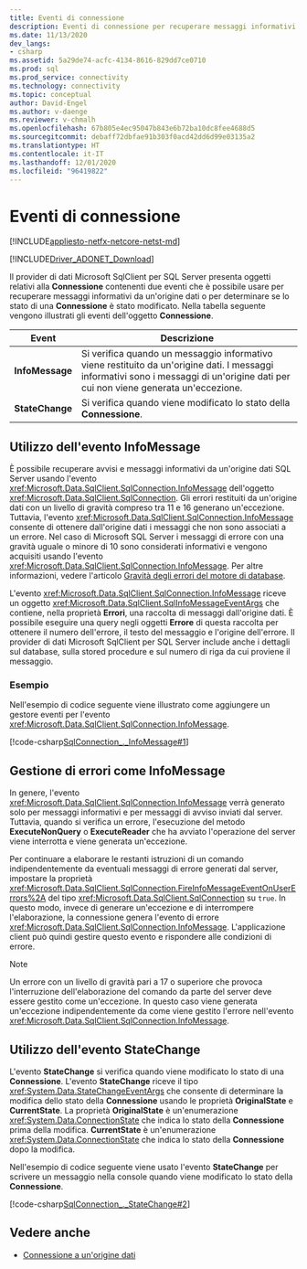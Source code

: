 ```yaml
---
title: Eventi di connessione
description: Eventi di connessione per recuperare messaggi informativi da un'origine dati e determinare se il relativo stato viene modificato.
ms.date: 11/13/2020
dev_langs:
- csharp
ms.assetid: 5a29de74-acfc-4134-8616-829dd7ce0710
ms.prod: sql
ms.prod_service: connectivity
ms.technology: connectivity
ms.topic: conceptual
author: David-Engel
ms.author: v-daenge
ms.reviewer: v-chmalh
ms.openlocfilehash: 67b805e4ec95047b843e6b72ba10dc8fee4688d5
ms.sourcegitcommit: debaff72dbfae91b303f0acd42dd6d99e03135a2
ms.translationtype: HT
ms.contentlocale: it-IT
ms.lasthandoff: 12/01/2020
ms.locfileid: "96419822"
---
```

# <a name="connection-events"></a>Eventi di connessione

[!INCLUDE[appliesto-netfx-netcore-netst-md](../../includes/appliesto-netfx-netcore-netst-md.md)]

[!INCLUDE[Driver_ADONET_Download](../../includes/driver_adonet_download.md)]

Il provider di dati Microsoft SqlClient per SQL Server presenta oggetti relativi alla **Connessione** contenenti due eventi che è possibile usare per recuperare messaggi informativi da un'origine dati o per determinare se lo stato di una **Connessione** è stato modificato. Nella tabella seguente vengono illustrati gli eventi dell'oggetto **Connessione**.

|Event|Descrizione|  
|-----------|-----------------|  
|**InfoMessage**|Si verifica quando un messaggio informativo viene restituito da un'origine dati. I messaggi informativi sono i messaggi di un'origine dati per cui non viene generata un'eccezione.|  
|**StateChange**|Si verifica quando viene modificato lo stato della **Connessione**.|  

## <a name="working-with-the-infomessage-event"></a>Utilizzo dell'evento InfoMessage

È possibile recuperare avvisi e messaggi informativi da un'origine dati SQL Server usando l'evento <xref:Microsoft.Data.SqlClient.SqlConnection.InfoMessage> dell'oggetto <xref:Microsoft.Data.SqlClient.SqlConnection>. Gli errori restituiti da un'origine dati con un livello di gravità compreso tra 11 e 16 generano un'eccezione. Tuttavia, l'evento <xref:Microsoft.Data.SqlClient.SqlConnection.InfoMessage> consente di ottenere dall'origine dati i messaggi che non sono associati a un errore. Nel caso di Microsoft SQL Server i messaggi di errore con una gravità uguale o minore di 10 sono considerati informativi e vengono acquisiti usando l'evento <xref:Microsoft.Data.SqlClient.SqlConnection.InfoMessage>. Per altre informazioni, vedere l'articolo [Gravità degli errori del motore di database](/sql/relational-databases/errors-events/database-engine-error-severities).

L'evento <xref:Microsoft.Data.SqlClient.SqlConnection.InfoMessage> riceve un oggetto <xref:Microsoft.Data.SqlClient.SqlInfoMessageEventArgs> che contiene, nella proprietà **Errori**, una raccolta di messaggi dall'origine dati. È possibile eseguire una query negli oggetti **Errore** di questa raccolta per ottenere il numero dell'errore, il testo del messaggio e l'origine dell'errore. Il provider di dati Microsoft SqlClient per SQL Server include anche i dettagli sul database, sulla stored procedure e sul numero di riga da cui proviene il messaggio.

### <a name="example"></a>Esempio

Nell'esempio di codice seguente viene illustrato come aggiungere un gestore eventi per l'evento <xref:Microsoft.Data.SqlClient.SqlConnection.InfoMessage>.

[!code-csharp[SqlConnection_._InfoMessage#1](~/../sqlclient/doc/samples/SqlConnection_InfoMessage_StateChange.cs#1)]

## <a name="handling-errors-as-infomessages"></a>Gestione di errori come InfoMessage

In genere, l'evento <xref:Microsoft.Data.SqlClient.SqlConnection.InfoMessage> verrà generato solo per messaggi informativi e per messaggi di avviso inviati dal server. Tuttavia, quando si verifica un errore, l'esecuzione del metodo **ExecuteNonQuery** o **ExecuteReader** che ha avviato l'operazione del server viene interrotta e viene generata un'eccezione.

Per continuare a elaborare le restanti istruzioni di un comando indipendentemente da eventuali messaggi di errore generati dal server, impostare la proprietà <xref:Microsoft.Data.SqlClient.SqlConnection.FireInfoMessageEventOnUserErrors%2A> del tipo <xref:Microsoft.Data.SqlClient.SqlConnection> su `true`. In questo modo, invece di generare un'eccezione e di interrompere l'elaborazione, la connessione genera l'evento di errore <xref:Microsoft.Data.SqlClient.SqlConnection.InfoMessage>. L'applicazione client può quindi gestire questo evento e rispondere alle condizioni di errore.

> [!NOTE]
> Un errore con un livello di gravità pari a 17 o superiore che provoca l'interruzione dell'elaborazione del comando da parte del server deve essere gestito come un'eccezione. In questo caso viene generata un'eccezione indipendentemente da come viene gestito l'errore nell'evento <xref:Microsoft.Data.SqlClient.SqlConnection.InfoMessage>.

## <a name="working-with-the-statechange-event"></a>Utilizzo dell'evento StateChange

L'evento **StateChange** si verifica quando viene modificato lo stato di una **Connessione**. L'evento **StateChange** riceve il tipo <xref:System.Data.StateChangeEventArgs> che consente di determinare la modifica dello stato della **Connessione** usando le proprietà **OriginalState** e **CurrentState**. La proprietà **OriginalState** è un'enumerazione <xref:System.Data.ConnectionState> che indica lo stato della **Connessione** prima della modifica. **CurrentState** è un'enumerazione <xref:System.Data.ConnectionState> che indica lo stato della **Connessione** dopo la modifica.

Nell'esempio di codice seguente viene usato l'evento **StateChange** per scrivere un messaggio nella console quando viene modificato lo stato della **Connessione**.

[!code-csharp[SqlConnection_._StateChange#2](~/../sqlclient/doc/samples/SqlConnection_InfoMessage_StateChange.cs#2)]

## <a name="see-also"></a>Vedere anche

- [Connessione a un'origine dati](connecting-to-data-source.md)
